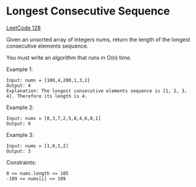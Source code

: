 # Longest Consecutive Sequence
[LeetCode 128](https://leetcode.com/problems/longest-consecutive-sequence/)

Given an unsorted array of integers nums, return the length of the longest consecutive elements sequence.

You must write an algorithm that runs in O(n) time.



Example 1:
```
Input: nums = [100,4,200,1,3,2]
Output: 4
Explanation: The longest consecutive elements sequence is [1, 2, 3, 4]. Therefore its length is 4.
```

Example 2:
```
Input: nums = [0,3,7,2,5,8,4,6,0,1]
Output: 9
```

Example 3:
```
Input: nums = [1,0,1,2]
Output: 3
```

Constraints:
```
0 <= nums.length <= 105
-109 <= nums[i] <= 109
```

